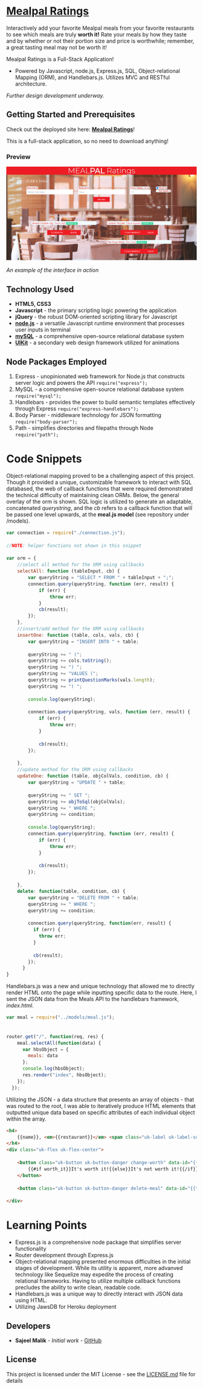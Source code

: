 # [Mealpal Ratings](https://mealpalratings.herokuapp.com/)

Interactively add your favorite Mealpal meals from your favorite restaurants to see which meals are truly **worth it!** Rate your meals by how they taste and by whether or not their portion size and price is worthwhile; remember, a great tasting meal may not be worth it!


Mealpal Ratings is a Full-Stack Application! 

* Powered by Javascript, node.js, Express.js, SQL, Object-relational Mapping (ORM), and Handlebars.js. Utilizes MVC and RESTful architecture.

*Further design development underway.*

## Getting Started and Prerequisites

Check out the deployed site here: 
[**Mealpal Ratings**](https://mealpalratings.herokuapp.com/)!

This is a full-stack application, so no need to download anything!

### Preview 
<!-- take a picture of the image and add it into the readme  -->

![Mealpal Ratings](https://raw.githubusercontent.com/sajeelmalik/Mealpal-Ratings/master/public/assets/preview.PNG "Mealpal Ratings")
<!-- ![Mealpal Ratings](./preview.gif  "Mealpal Ratings") -->
*An example of the interface in action*

## Technology Used

* **HTML5, CSS3** 
* **Javascript** - the primary scripting logic powering the application
* **jQuery** - the robust DOM-oriented scripting library for Javascript
* [**node.js**](https://nodejs.org/en/) - a versatile Javascript runtime environment that processes user inputs in terminal
* [**mySQL**](https://www.mysql.com/) - a comprehensive open-source relational database system
* [**UIKit**](https://getuikit.com/docs/) - a secondary web design framework utilized for animations


## Node Packages Employed

1. Express - unopinionated web framework for Node.js that constructs server logic and powers the API
``` require("express"); ```
2. MySQL - a comprehensive open-source relational database system
``` require("mysql"); ```
3. Handlebars - provides the power to build semantic templates effectively through Express
``` require("express-handlebars"); ```
4. Body Parser - middleware technology for JSON formatting
``` require("body-parser"); ```
5. Path - simplifies directories and filepaths through Node
``` require("path"); ```

# Code Snippets
<!-- put snippets of code inside ``` ``` so it will look like code -->
<!-- if you want to put blockquotes use a > -->

Object-relational mapping proved to be a challenging aspect of this project. Though it provided a unique, customizable framework to interact with SQL databased, the web of callback functions that were required demonstrated the technical difficulty of maintaining clean ORMs. Below, the general overlay of the orm is shown. SQL logic is utilized to generate an adaptable, concatenated *querystring*,  and the *cb* refers to a callback function that will be passed one level upwards, at the **meal.js model** (see repository under /models).

```Javascript
var connection = require("./connection.js");

//NOTE: helper functions not shown in this snippet

var orm = {
    //select all method for the ORM using callbacks
    selectAll: function (tableInput, cb) {
        var queryString = "SELECT * FROM " + tableInput + ";";
        connection.query(queryString, function (err, result) {
            if (err) {
                throw err;
            }
            cb(result);
        });
    },
    //insert/add method for the ORM using callbacks
    insertOne: function (table, cols, vals, cb) {
        var queryString = "INSERT INTO " + table;

        queryString += " (";
        queryString += cols.toString();
        queryString += ") ";
        queryString += "VALUES (";
        queryString += printQuestionMarks(vals.length);
        queryString += ") ";

        console.log(queryString);

        connection.query(queryString, vals, function (err, result) {
            if (err) {
                throw err;
            }

            cb(result);
        });

    },
    //update method for the ORM using callbacks
    updateOne: function (table, objColVals, condition, cb) {
        var queryString = "UPDATE " + table;

        queryString += " SET ";
        queryString += objToSql(objColVals);
        queryString += " WHERE ";
        queryString += condition;

        console.log(queryString);
        connection.query(queryString, function (err, result) {
            if (err) {
                throw err;
            }

            cb(result);
        });

    },
    delete: function(table, condition, cb) {
        var queryString = "DELETE FROM " + table;
        queryString += " WHERE ";
        queryString += condition;
    
        connection.query(queryString, function(err, result) {
          if (err) {
            throw err;
          }
    
          cb(result);
        });
      }
}

```
Handlebars.js was a new and unique technology that allowed me to directly render HTML onto the page while inputting specific data to the route. Here, I sent the JSON data from the Meals API to the handlebars framework, *index.html*.
```Javascript
var meal = require("../models/meal.js");


router.get("/", function(req, res) {
    meal.selectAll(function(data) {
      var hbsObject = {
        meals: data
      };
      console.log(hbsObject);
      res.render("index", hbsObject);
    });
  });
```
Utilizing the JSON - a data structure that presents an array of objects - that was routed to the root, I was able to iteratively produce HTML elements that outputted unique data based on specific attributes of each individual object within the array.
```HTML
<h4>
    {{name}}, <em>{{restaurant}}</em> <span class="uk-label uk-label-success">Rating: {{flavor_rating}}</span>
</h4>
<div class="uk-flex uk-flex-center">

    <button class="uk-button uk-button-danger change-worth" data-id="{{id}}" data-worth="{{worth_it}}">
        {{#if worth_it}}It's worth it!{{else}}It's not worth it!{{/if}}
    </button>

    <button class="uk-button uk-button-danger delete-meal" data-id="{{this.id}}">DELETE!</button>

</div>
```

# Learning Points
<!-- Learning points where you would write what you thought was helpful -->
* Express.js is a comprehensive node package that simplifies server functionality
* Router development through Express.js
* Object-relational mapping presented enormous difficulties in the initial stages of development. While its utility is apparent, more advanved technology like Sequelize may expedite the process of creating relational frameworks. Having to utilize multiple callback functions precludes the ability to write clean, readable code.
* Handlebars.js was a unique way to directly interact with JSON data using HTML.
* Utilizing JawsDB for Heroku deployment

## Developers

* **Sajeel Malik** - *Initial work* - [GitHub](https://github.com/sajeelmalik)


## License

This project is licensed under the MIT License - see the [LICENSE.md](LICENSE.md) file for details
